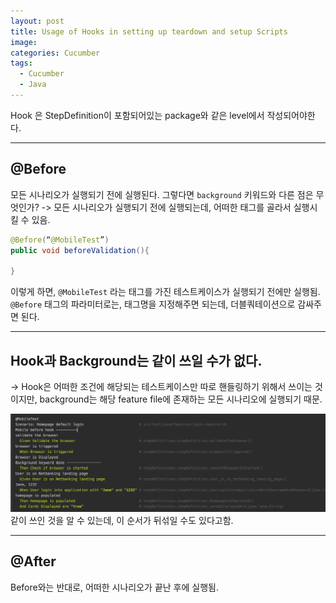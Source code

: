 ```yaml
---
layout: post
title: Usage of Hooks in setting up teardown and setup Scripts
image:
categories: Cucumber
tags:
  - Cucumber
  - Java
---
```




Hook 은 StepDefinition이 포함되어있는 package와 같은 level에서 작성되어야한다.

- - - -
## @Before
모든 시나리오가 실행되기 전에 실행된다.
그렇다면 `background` 키워드와 다른 점은 무엇인가?
-> 모든 시나리오가 실행되기 전에 실행되는데, 어떠한 태그를 골라서 실행시킬 수 있음.

```java
@Before(“@MobileTest”)
public void beforeValidation(){
    
}
```
이렇게 하면, `@MobileTest` 라는 태그를 가진 테스트케이스가 실행되기 전에만 실행됨.
`@Before` 태그의 파라미터로는, 태그명을 지정해주면 되는데, 더블쿼테이션으로 감싸주면 된다.

- - - -
## Hook과 Background는 같이 쓰일 수가 없다.

-> Hook은 어떠한 조건에 해당되는 테스트케이스만 따로 핸들링하기 위해서 쓰이는 것이지만, background는 해당 feature file에 존재하는 모든 시나리오에 실행되기 때문.

![](/assets/images/posts/Cucumber/Usage%20of%20Hooks%20in%20setting%20up%20teardown%20and%20setup%20Scripts/B879E517-DC7B-4BBB-A57A-5E29D5C3A9EA.png)
같이 쓰인 것을 알 수 있는데, 이 순서가 뒤섞일 수도 있다고함.

- - - -
## @After
Before와는 반대로, 어떠한 시나리오가 끝난 후에 실행됨.


